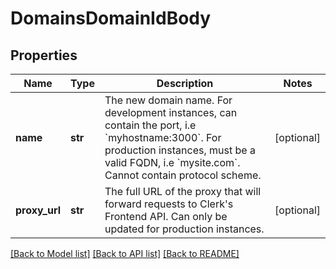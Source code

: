# DomainsDomainIdBody

## Properties
Name | Type | Description | Notes
------------ | ------------- | ------------- | -------------
**name** | **str** | The new domain name. For development instances, can contain the port, i.e &#x60;myhostname:3000&#x60;. For production instances, must be a valid FQDN, i.e &#x60;mysite.com&#x60;. Cannot contain protocol scheme. | [optional] 
**proxy_url** | **str** | The full URL of the proxy that will forward requests to Clerk&#x27;s Frontend API. Can only be updated for production instances. | [optional] 

[[Back to Model list]](../README.md#documentation-for-models) [[Back to API list]](../README.md#documentation-for-api-endpoints) [[Back to README]](../README.md)


